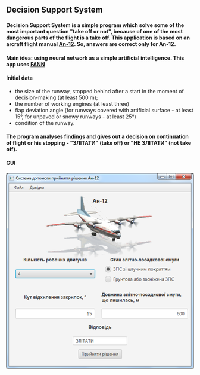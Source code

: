 ## Decision Support System

#### Decision Support System is a simple program which solve some of the most important question "take off or not", because of one of the most dangerous parts of the flight is a take off. This application is based on an arcraft flight manual [An-12](http://www.aviadocs.net/RLE/An-12/CD1/RLYE/An-12_RLYE.pdf "arcraft flight manual An-12"). So, answers are correct only for An-12.

#### Main idea: using neural network as a simple artificial intelligence. This app uses [FANN](http://leenissen.dk/fann/wp/) 

#### Initial data
* the size of the runway, stopped behind after a start in the moment of decision-making (at least 500 m);
* the number of working engines (at least three)
* flap deviation angle (for runways covered with artificial surface - at least 15°, for unpaved or snowy runways - at least 25°)
* condition of the runway.
#### The program analyses findings and gives out a decision on continuation of flight or his stopping - "ЗЛІТАТИ" (take off) or "НЕ ЗЛІТАТИ" (not take off).

#### GUI
![View](https://github.com/OlegMalyshkin/DecisionSupportSystem/raw/master/view.png)
